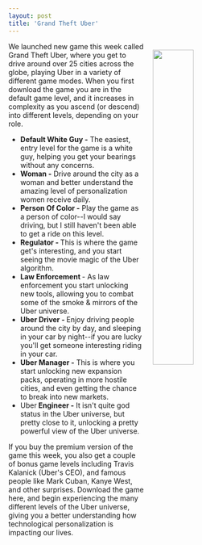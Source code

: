 ```yaml
---
layout: post
title: 'Grand Theft Uber'
---
```

<p><img style="padding: 15px;" src="http://kinlane-productions.s3.amazonaws.com/api_evangelist_site/blog/grand_theft_uber.png" alt="" width="40%" align="right" /></p>
<p>We launched new game this week called Grand Theft Uber, where you get to drive&nbsp;around over 25 cities across the globe, playing Uber in a variety of different game modes. When you first download the game you are in the default game level, and it increases in complexity as you ascend (or descend) into different levels, depending on your role.</p>
<ul>
<li><strong>Default White Guy -</strong> The easiest, entry level for the game is&nbsp;a&nbsp;white guy, helping you get your bearings without any concerns.</li>
<li><strong>Woman -</strong> Drive around the city as a woman and better understand the amazing level of personalization women receive daily.</li>
<li><strong>Person Of Color -</strong> Play the game as a person of color--I would say driving, but I still haven't been able to get a ride on this level.</li>
<li><strong>Regulator - </strong>This is where the game get's interesting, and you start seeing the movie magic of the Uber algorithm.</li>
<li><strong>Law Enforcement </strong>- As law enforcement you start unlocking new tools, allowing you to combat some of the smoke &amp; mirrors of the Uber universe.</li>
<li><strong>Uber Driver - </strong>Enjoy driving people around the city by day, and sleeping in your car by night--if you are lucky you'll get someone interesting riding in your car.</li>
<li><strong>Uber Manager -</strong> This is where you start unlocking new expansion packs, operating in more hostile cities, and even getting the chance to break into new markets.</li>
<li>Uber<strong> Engineer -</strong> It isn't quite god status in the Uber universe, but pretty close to it, unlocking a pretty powerful view of the Uber universe.</li>
</ul>
<p>If you buy the premium version of the game this week, you also get a couple of bonus game levels including Travis Kalanick (Uber's CEO), and famous people like Mark Cuban, Kanye West, and other surprises. Download the game here, and begin experiencing the many different levels of the Uber universe, giving you a better understanding how technological personalization is impacting our lives.</p>